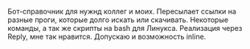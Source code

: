 ﻿Бот-справочник для нужнд коллег и моих. Пересылает ссылки на разные проги, которые долго искать или скачивать. Некоторые команды, а так же скрипты на bash для Линукса. Реализация через Reply, мне так нравится. Допускаю и возможность inline.
